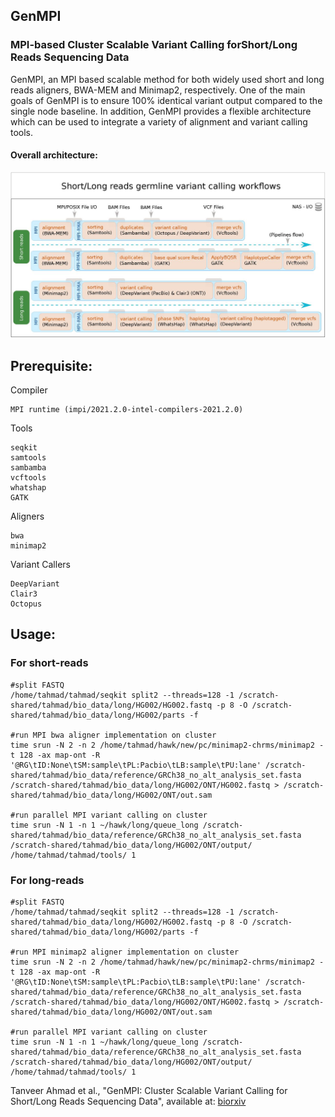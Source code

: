 ## GenMPI
### MPI-based Cluster Scalable Variant Calling forShort/Long Reads Sequencing Data

GenMPI, an MPI based scalable method for both widely used short and long reads aligners, BWA-MEM and Minimap2, respectively. One of the main goals of GenMPI is to ensure 100% identical variant output compared to the single node baseline. In addition, GenMPI provides a flexible architecture which can be used to integrate a variety of alignment and variant calling tools. 

#### Overall architecture:

<img width="1373" alt="genmpi_architecture" src="genmpi_architecture.jpg">

## Prerequisite:
Compiler
```
MPI runtime (impi/2021.2.0-intel-compilers-2021.2.0)
```
Tools
```
seqkit
samtools
sambamba
vcftools
whatshap
GATK
```
Aligners
```
bwa
minimap2
```
Variant Callers
```
DeepVariant
Clair3
Octopus
```

## Usage:
### For short-reads 
```
#split FASTQ
/home/tahmad/tahmad/seqkit split2 --threads=128 -1 /scratch-shared/tahmad/bio_data/long/HG002/HG002.fastq -p 8 -O /scratch-shared/tahmad/bio_data/long/HG002/parts -f

#run MPI bwa aligner implementation on cluster
time srun -N 2 -n 2 /home/tahmad/hawk/new/pc/minimap2-chrms/minimap2 -t 128 -ax map-ont -R '@RG\tID:None\tSM:sample\tPL:Pacbio\tLB:sample\tPU:lane' /scratch-shared/tahmad/bio_data/reference/GRCh38_no_alt_analysis_set.fasta /scratch-shared/tahmad/bio_data/long/HG002/ONT/HG002.fastq > /scratch-shared/tahmad/bio_data/long/HG002/ONT/out.sam

#run parallel MPI variant calling on cluster
time srun -N 1 -n 1 ~/hawk/long/queue_long /scratch-shared/tahmad/bio_data/reference/GRCh38_no_alt_analysis_set.fasta /scratch-shared/tahmad/bio_data/long/HG002/ONT/output/ /home/tahmad/tahmad/tools/ 1
```
### For long-reads
```
#split FASTQ
/home/tahmad/tahmad/seqkit split2 --threads=128 -1 /scratch-shared/tahmad/bio_data/long/HG002/HG002.fastq -p 8 -O /scratch-shared/tahmad/bio_data/long/HG002/parts -f

#run MPI minimap2 aligner implementation on cluster
time srun -N 2 -n 2 /home/tahmad/hawk/new/pc/minimap2-chrms/minimap2 -t 128 -ax map-ont -R '@RG\tID:None\tSM:sample\tPL:Pacbio\tLB:sample\tPU:lane' /scratch-shared/tahmad/bio_data/reference/GRCh38_no_alt_analysis_set.fasta /scratch-shared/tahmad/bio_data/long/HG002/ONT/HG002.fastq > /scratch-shared/tahmad/bio_data/long/HG002/ONT/out.sam

#run parallel MPI variant calling on cluster
time srun -N 1 -n 1 ~/hawk/long/queue_long /scratch-shared/tahmad/bio_data/reference/GRCh38_no_alt_analysis_set.fasta /scratch-shared/tahmad/bio_data/long/HG002/ONT/output/ /home/tahmad/tahmad/tools/ 1
```
Tanveer Ahmad et al., "GenMPI: Cluster Scalable Variant Calling for Short/Long Reads Sequencing Data", available at: [biorxiv](https://www.biorxiv.org/content/10.1101/2022.04.01.486779v1.full)
